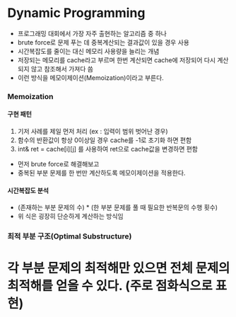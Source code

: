 # Dynamic Programming

* 프로그래밍 대회에서 가장 자주 출현하는 알고리즘 중 하나
* brute force로 문제 푸는 데 중복계산되는 결과값이 있을 경우 사용
* 시간복잡도를 줄이는 대신 메모리 사용량을 늘리는 개념
* 저장되는 메모리를 cache라고 부르며 한번 계산되면 cache에 저장되어 다시 계산되지 않고 참조해서 가져다 씀
* 이런 방식을 메모이제이션(Memoization)이라고 부른다.

### Memoization
#### 구현 패턴
1. 기저 사례를 제일 먼저 처리 (ex : 입력이 범위 벗어난 경우)
2. 함수의 반환값이 항상 0이상일 경우 cache를 -1로 초기화 하면 편함
3. int& ret = cache[i][j] 를 사용하여 ret으로 cache값을 변경하면 편함

* 먼저 brute force로 해결해보고
* 중복된 부분 문제를 한 번만 계산하도록 메모이제이션을 적용한다.

#### 시간복잡도 분석
* (존재하는 부분 문제의 수) * (한 부분 문제를 풀 때 필요한 반복문의 수행 횟수)
* 위 식은 굉장히 단순하게 계산하는 방식임

### 최적 부분 구조(Optimal Substructure)
# 각 부분 문제의 최적해만 있으면 전체 문제의 최적해를 얻을 수 있다. (주로 점화식으로 표현)
